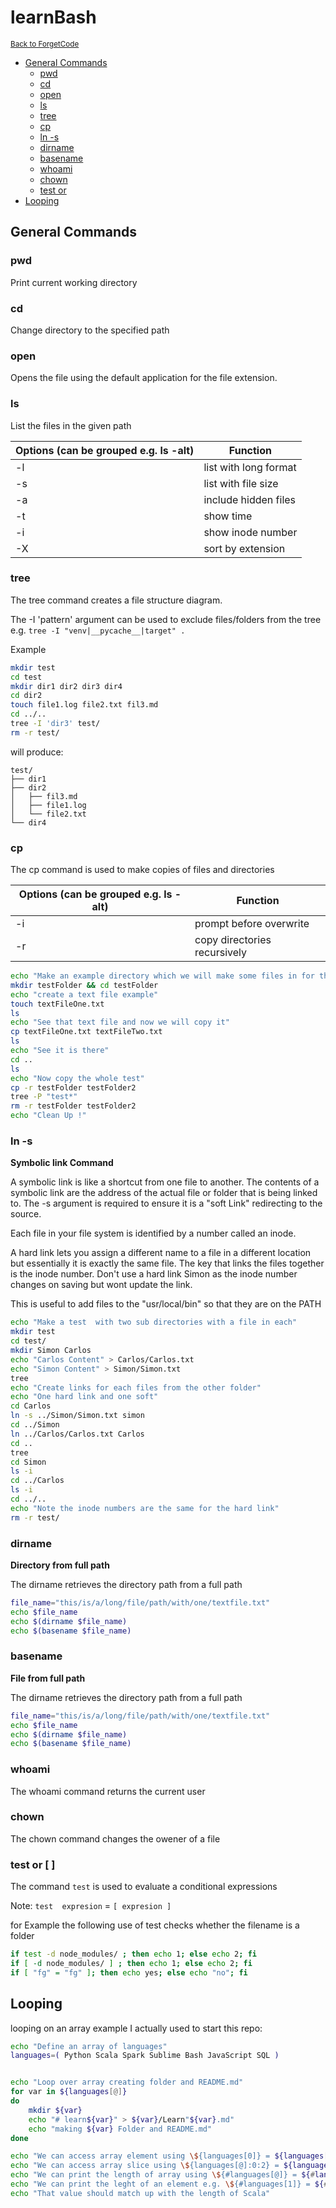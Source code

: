 # learnBash

<sub>[Back to ForgetCode](../README.md)</sub>
<!-- MarkdownTOC autolink="true" bracket="round" indent="    "-->

- [General Commands](#general-commands)
    - [pwd](#pwd)
    - [cd](#cd)
    - [open](#open)
    - [ls](#ls)
    - [tree](#tree)
    - [cp](#cp)
    - [ln -s](#ln--s)
    - [dirname](#dirname)
    - [basename](#basename)
    - [whoami](#whoami)
    - [chown](#chown)
    - [test or](# )
- [Looping](#looping)

<!-- /MarkdownTOC -->

## General Commands

### pwd

Print current working directory

### cd

Change directory to the specified path

### open

Opens the file using the default application for the file extension.

### ls

List the files in the given path 

|**Options (can be grouped e.g. ls -alt)**| Function|
|----------|---------|
|-l | list with long format|
|-s | list with file size|
|-a | include hidden files|
|-t | show time|
|-i | show inode number|
|-X | sort by extension|


### tree

The tree command creates a file structure diagram. 

The -I 'pattern' argument can be used to exclude files/folders from the tree e.g. `tree -I "venv|__pycache__|target" .`

Example 
```bash
mkdir test
cd test
mkdir dir1 dir2 dir3 dir4
cd dir2
touch file1.log file2.txt fil3.md
cd ../..
tree -I 'dir3' test/
rm -r test/
```
will produce:
```
test/
├── dir1
├── dir2
│   ├── fil3.md
│   ├── file1.log
│   └── file2.txt
└── dir4
```

### cp

The cp command is used to make copies of files and directories

|**Options (can be grouped e.g. ls -alt)**| Function|
|----------|---------|
|-i | prompt before overwrite|
|-r | copy directories recursively|


```bash
echo "Make an example directory which we will make some files in for the demo"
mkdir testFolder && cd testFolder
echo "create a text file example"
touch textFileOne.txt
ls
echo "See that text file and now we will copy it"
cp textFileOne.txt textFileTwo.txt
ls
echo "See it is there"
cd ..
ls
echo "Now copy the whole test"
cp -r testFolder testFolder2
tree -P "test*"
rm -r testFolder testFolder2
echo "Clean Up !"
```


### ln -s 
**Symbolic link Command**

A symbolic link is like a shortcut from one file to another. The contents of a symbolic link are the address of the actual file or folder that is being linked to. The -s argument is required to ensure it is a "soft Link" redirecting to the source.

Each file in your file system is identified by a number called an inode.

A hard link lets you assign a different name to a file in a different location but essentially it is exactly the same file. The key that links the files together is the inode number. Don't use a hard link Simon as the inode number changes on saving but wont update the link.

This is useful to add files to the "usr/local/bin" so that they are on the PATH

```bash
echo "Make a test  with two sub directories with a file in each"
mkdir test
cd test/
mkdir Simon Carlos
echo "Carlos Content" > Carlos/Carlos.txt
echo "Simon Content" > Simon/Simon.txt
tree
echo "Create links for each files from the other folder"
echo "One hard link and one soft"
cd Carlos
ln -s ../Simon/Simon.txt simon
cd ../Simon
ln ../Carlos/Carlos.txt Carlos
cd ..
tree
cd Simon
ls -i
cd ../Carlos
ls -i
cd ../..
echo "Note the inode numbers are the same for the hard link"
rm -r test/

```


### dirname
**Directory from full path**

The dirname retrieves the directory path from a full path 

```bash
file_name="this/is/a/long/file/path/with/one/textfile.txt"
echo $file_name
echo $(dirname $file_name)
echo $(basename $file_name)
```

### basename
**File from full path**

The dirname retrieves the directory path from a full path 

```bash
file_name="this/is/a/long/file/path/with/one/textfile.txt"
echo $file_name
echo $(dirname $file_name)
echo $(basename $file_name)
```

### whoami

The whoami command returns the current user

### chown

The chown command changes the owener of a file

### test or [ ]

The command `test` is used to evaluate a conditional expressions

Note:
`test  expresion` = `[ expresion ]`

for Example the following use of test checks whether the filename is a folder
```bash
if test -d node_modules/ ; then echo 1; else echo 2; fi
if [ -d node_modules/ ] ; then echo 1; else echo 2; fi
if [ "fg" = "fg" ]; then echo yes; else echo "no"; fi
```

## Looping

looping on an array example I actually used to start this repo:

```bash
echo "Define an array of languages"
languages=( Python Scala Spark Sublime Bash JavaScript SQL )


echo "Loop over array creating folder and README.md"
for var in ${languages[@]}
do 
	mkdir ${var}
	echo "# learn${var}" > ${var}/Learn"${var}.md"
	echo "making ${var} Folder and README.md"
done

echo "We can access array element using \${languages[0]} = ${languages[0]}" 
echo "We can access array slice using \${languages[@]:0:2} = ${languages[@]:0:2}"
echo "We can print the length of array using \${#languages[@]} = ${#languages[@]}"
echo "We can print the leght of an element e.g. \${#languages[1]} = ${#languages[1]}"
echo "That value should match up with the length of Scala"

```




